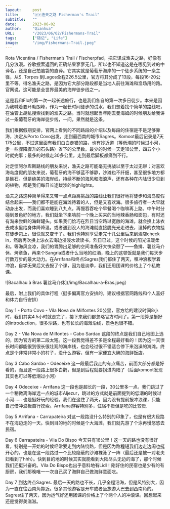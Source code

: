 ```yaml
---
layout:     post 
title:      "🇵🇹渔夫之路 Fisherman's Trail"
subtitle:   ""
date:       2023-06-02
author:     "Qianhua"
URL:        "/2023/06/02/Fishermans-Trail"
tags:       ["随记", "Life"]
image:      "/img/Fishermans-Trail.jpeg"
---
```


Rota Vicentina / Fisherman’s Trail / Fischerpfad，把它译成渔夫之路，好像有几分浪漫。谷歌搜索返回的正确结果寥寥无几，所以也不知道这是在哪见到过的中译名，还是自己拍脑袋的直译。它其实就是葡萄牙海岸的一个徒步系统的一条主径，从S. Torpes 到Lagos全程226.5公里，官方将其分成了13段，每段16-20公里不等。得名渔夫之路，是因为它大部分路段都是当地人前往海滩和渔场用的路。官网说，这可能是全世界最美的海岸徒步线之一。

这是我和Flo的第一次一起长途旅行，也是我们各自的第一次多日徒步。本来是因为我喊着要环勃朗峰，作为一起长时间徒步的试水，我们想着找个简单的路线吧，在油管上胡乱搜索找到的渔夫之路。当时就想起当年刚去曼海姆的时候朋友给我讲过一条葡萄牙的海岸徒步线，一问，果然就是这条。

我们根据假期安排，官网上看到的不同路段的介绍以及每段的住宿是不是足够靠海，决定从Porto Covo出发，走到最西南的城市Sagres。Komoot最后记录是7天175公里，不过这里面有我们白白走错的路，也有抄近道（等低潮的时候过小河，走一些骤降骤升的石头路）省下的公里数。最少的时候一天走18公里，四五个小时就完事；最多的时候走30多公里，走到最后脚板都痛到不行。

对走惯阿尔卑斯路线的朋友来说，渔夫之路可能毫无挑战以至于太过无聊；对喜欢海岛度假的朋友来说，葡萄牙的海不够蓝不够静，沙滩也不纤细，甚至很多地方都是礁石。但是绝美的海岸线，持续不断的海风和海浪声，还有各种在内陆很少见到的植物，都是我们每日长途跋涉的highlights。

渔夫之路这种简单得来又带一点点距离挑战的路线让我们很好地将徒步和海岛度假结合起来——我们都不是能在海滩待着的人，但是又喜欢海。很多旅行者一大早就动身出发，而我们喜欢睡到八九点，再慢吞吞吃个早餐喝个咖啡再上路。中午时分碰到景色好的地方，我们就坐下来啃前一个晚上买来的当地辣香肠和面包，有时还有淘来尝鲜的海鲜罐头。如果我们恰巧在烈日当空路过宽敞的海滩，就会换上泳衣去咸水里给身体降降温，或者遇到没人的海滩就直接脱光光走进去，湿掉的衣物挂在徒步包上，很快就又变干了。我们也特别享受走完十几公里后来到酒店check in，然后再次换上泳衣去海边浸浸水读读书，烈日已过，这个时候的阳光温暖柔和。等海风变凉，我们的胃腾出足够的空间准备好大快朵颐了——鱼排、薯丝马介休、烤章鱼，再来个Sangria或者什么当地的红酒，晚上的这顿饭就是我们每天步行数万步的最大动力。在Arrifana和终点Sagres我们都住了两天，租冲浪板学着冲浪，自学无果后又去报了个课，因为是淡季，我们还用团课的价格上了个私教课。

![Bacalhau à Bras 薯丝马介休](/img/Bacalhau-a-Bras.jpeg）

最后，附上我们的具体行程（挺多偏离官方安排的，建议根据官网路线和个人喜好和体力自行安排）

Day 1 - Porto Covo - Vila Nova de Milfontes 20公里，官方给的建议时间8小时，我们其实4.5小时就走完了，接下来我们都忽略官方时间了。第一段算是挺好的introduction，很多沙路，也有长长的海滩沿线，景色也很不错。

Day 2 - Vila Nova de Milfontes - Cabo Sardao 这段的终点是我们自己地图上选的，因为官方的第二段太短。这一段我觉得差不多是全程最好看的！因为这一天很长时间都能很到很长很壮观的海岸线，也会经过很不错适合停下来泡澡的海滩。终点是个非常非常小的村子，没什么游客，但有一家便宜大碗的海鲜饭店。

Day 3 Cabo Sardao - Odeceixe 这一段最后我走的有点痛苦，前面大部分都是好看的，而且这一段路上很多白鹳，但是到后程就要拐进内陆了（后面komoot发现其实也可以等低潮过小河）

Day 4 Odeceixe - Arrifana 这一段也是超长的一段，30公里多一点。我们跳过了一个稍微离海岸远一点的城市Aljezur，跳过的方式就是前面提到的低潮的时候过小河…… 也是挺好玩的经验。我们在这住了两天，因为没有提前报冲浪课，只能自己借冲浪板自行摸索。Arrifana游客特别多，住宿不贵但是吃的比较贵.

Day 5 Arrifana - Carrapateira 对这一段路没什么特别的印象了，也是有很大段路不在海边走的一天。快到目的地的时候是个大海滩，我们就先游了个泳再慢悠悠去民宿。

Day 6 Carrapateira - Vila Do Bispo 今天只有16公里！这一天的路也没有很好看，特别是一开始的时候经常要走到内陆绕路，但是因为路程短我们边走边闹也挺开心的。也是在这一段路过一个比较隐蔽的沙滩裸泳了一阵（最后还是被一对老夫妇看到了hhh）。快到目的地的时候其实就能看到大陆尽头无边的海了，那个时候我们还挺兴奋的。Vila Do Bispo也出乎意料地有Lidl！刚好住的民宿也是少有的有厨房，我们那晚唯一一次自己买了海鲜自己做海鲜意面吃。

Day 7 到达终点Sagres. 最后一天的路也不长，几乎全程沿海，但是风特别大，因为一直在往西南角靠近。很多其他游客是开车或者坐旅游大巴去到西南角的。Sagres住了两天，因为运气好还用团课的价格上了个两个人的冲浪课。回想起来还是觉得美滋滋。
